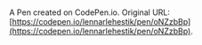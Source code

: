 # 

A Pen created on CodePen.io. Original URL: [https://codepen.io/lennarlehestik/pen/oNZzbBp](https://codepen.io/lennarlehestik/pen/oNZzbBp).


